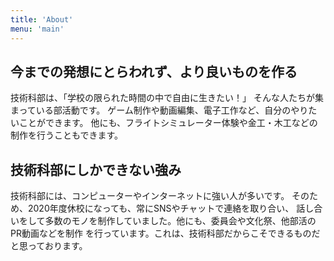 ```yaml
---
title: 'About'
menu: 'main'
---
```


## 今までの発想にとらわれず、より良いものを作る

技術科部は、「学校の限られた時間の中で自由に生きたい！」
そんな人たちが集まっている部活動です。
ゲーム制作や動画編集、電子工作など、自分のやりたいことができます。
他にも、フライトシミュレーター体験や金工・木工などの制作を行うこともできます。

## 技術科部にしかできない強み

技術科部には、コンピューターやインターネットに強い人が多いです。
そのため、2020年度休校になっても、常にSNSやチャットで連絡を取り合い、
話し合いをして多数のモノを制作していました。他にも、委員会や文化祭、他部活のPR動画などを制作
を行っています。これは、技術科部だからこそできるものだと思っております。
